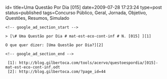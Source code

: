 id=
title=Uma Questão Por Dia [015] 
date=2009-07-28 17:23:24
type=post
status=published
tags=Concurso Público, Geral, Jornada, Objetivo, Questões, Resumos, Simulado
~~~~~~
<!-- google_ad_section_start -->

> [\# Uma Questão por Dia # mat-est-eco-cont-inf # N. [015] ][1]

O que quer dizer: [Uma Questão por Dia?][2]

<!-- google_ad_section_end -->

 [1]: http://blog.gilbertoca.com/tools/acervo/questoespordia/[015]-mat-est-eco-cont-inf.odt
 [2]: http://blog.gilbertoca.com/?page_id=44